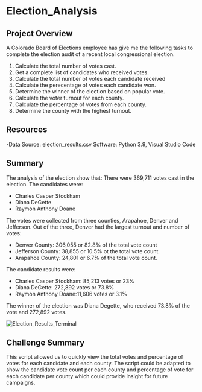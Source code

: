 # Election_Analysis

## Project Overview
A Colorado Board of Elections employee has give me the following tasks to complete the election audit of a recent local congressional election.

1. Calculate the total number of votes cast.
2. Get a complete list of candidates who received votes.
3. Calculate the total number of votes each candidate received
4. Calculate the perecentage of votes each candidate won.
5. Determine the winner of the election based on popular vote.
6. Calculate the voter turnout for each county.
7. Calculate the percentage of votes from each county.
8. Determine the county with the highest turnout. 

## Resources
-Data Source: election_results.csv
Software: Python 3.9, Visual Studio Code

## Summary
The analysis of the election show that:
There were 369,711 votes cast in the election.
The candidates were:
  - Charles Casper Stockham
  - Diana DeGette
  - Raymon Anthony Doane

The votes were collected from three counties, Arapahoe, Denver and Jefferson. Out of the three, Denver had the largest turnout and number of votes: 
  * Denver County: 306,055 or 82.8% of the total vote count
  * Jefferson County: 38,855 or 10.5% ot the total vote count.
  * Arapahoe County: 24,801 or 6.7% of the total vote count.

The candidate results were: 
  * Charles Casper Stockham: 85,213 votes or 23%
  * Diana DeGette: 272,892 votes or 73.8%
  * Raymon Anthony Doane:11,606 votes or 3.1%

The winner of the election was Diana Degette, who received 73.8% of the vote and 272,892 votes.
  
 ![Election_Results_Terminal](https://user-images.githubusercontent.com/89313168/135915886-4ac5da50-006c-40ea-ab4d-105ed2805cf6.png)

 ## Challenge Summary
 This script allowed us to quickly view the total votes and percentage of votes for each candidate and each county. The script could be adapted to show the candidate 
 vote count per each county and percentage of vote for each candidate per county which could provide insight for future campaigns. 
   
 
 
 
 
 
 


